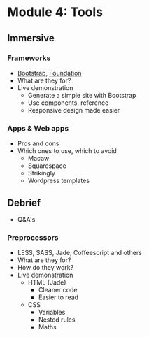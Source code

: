 # Module 4: Tools

## Immersive

### Frameworks
- [Bootstrap](http://getbootstrap.com), [Foundation](http://foundation.zurb.com)
- What are they for?
- Live demonstration
	- Generate a simple site with Bootstrap
	- Use components, reference
	- Responsive design made easier	

### Apps & Web apps

- Pros and cons
- Which ones to use, which to avoid
	- Macaw
	- Squarespace
	- Strikingly
	- Wordpress templates

## Debrief
- Q&A's

### Preprocessors

- LESS, SASS, Jade, Coffeescript and others
- What are they for?
- How do they work?
- Live demonstration
	- HTML (Jade)
		- Cleaner code
		- Easier to read
	- CSS
		- Variables
		- Nested rules
		- Maths